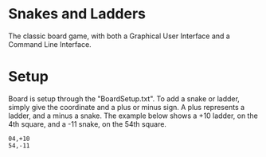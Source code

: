# Snakes and Ladders 

The classic board game, with both a Graphical User Interface and a Command Line Interface. 

# Setup 

Board is setup through the "BoardSetup.txt". To add a snake or ladder, simply give the coordinate and a plus or minus 
sign. A plus represents a ladder, and a minus a snake. 
The example below shows a +10 ladder, on the 4th square, and a -11 snake, on the 54th square. 
~~~
04,+10
54,-11
~~~

